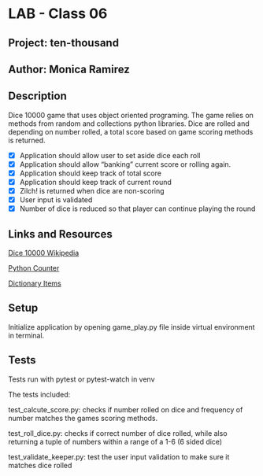# LAB - Class 06

## Project: ten-thousand

## Author: Monica Ramirez

## Description
Dice 10000 game that uses object oriented programing. The game relies on methods from random and collections  python libraries. Dice are rolled and depending on number rolled, a total score based on game scoring methods is returned. 
- [x] Application should allow user to set aside dice each roll
- [x] Application should allow “banking” current score or rolling again.
- [x] Application should keep track of total score
- [x] Application should keep track of current round
- [x] Zilch! is returned when dice are non-scoring
- [x] User input is validated
- [x] Number of dice is reduced so that player can continue playing the round  

## Links and Resources
[Dice 10000 Wikipedia](https://en.wikipedia.org/wiki/Dice_10000#Scoring)

[Python Counter](https://realpython.com/python-counter/)

[Dictionary Items](https://www.w3schools.com/python/ref_dictionary_items.asp)

## Setup
Initialize application by opening game_play.py file inside virtual environment in terminal.


## Tests
Tests run with pytest or pytest-watch in venv

The tests included:

test_calcute_score.py: checks if number rolled on dice and frequency of number matches the games scoring methods.  

test_roll_dice.py: checks if correct number of dice rolled, while also returning a tuple of numbers within a range of a 1-6 (6 sided dice) 

test_validate_keeper.py: test the user input validation to make sure it matches dice rolled
